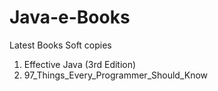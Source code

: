 # Java-e-Books
Latest Books Soft copies

1. Effective Java (3rd Edition)
2. 97_Things_Every_Programmer_Should_Know
  
